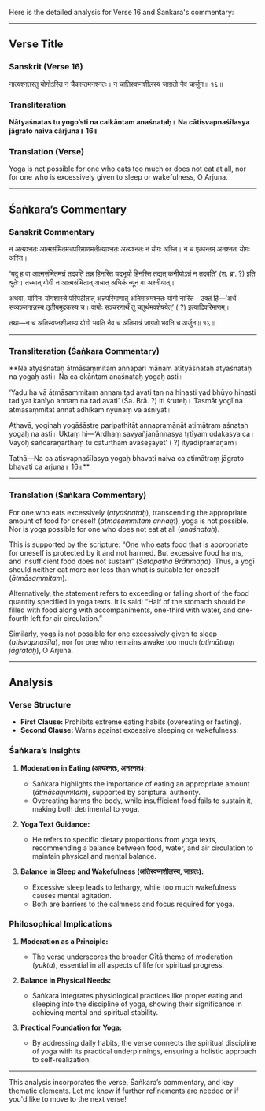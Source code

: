 Here is the detailed analysis for Verse 16 and Śaṅkara's commentary:

---

## Verse Title
### Sanskrit (Verse 16)
नात्यश्नतस्तु योगोऽस्ति न चैकान्तमनश्नतः।
न चातिस्वप्नशीलस्य जाग्रतो नैव चार्जुन॥ १६॥

### Transliteration
**Nātyaśnatas tu yogo’sti na caikāntam anaśnataḥ।
Na cātisvapnaśīlasya jāgrato naiva cārjuna॥ 16॥**

### Translation (Verse)
Yoga is not possible for one who eats too much or does not eat at all,
nor for one who is excessively given to sleep or wakefulness, O Arjuna.

---

## Śaṅkara’s Commentary
### Sanskrit Commentary
न अत्यश्नतः आत्मसंमितमन्नपरिमाणमतीत्याश्नतः अत्यश्नतः न योगः अस्ति।
न च एकान्तम् अनश्नतः योगः अस्ति।

‘यदु ह वा आत्मसंमितमन्नं तदवति तन्न हिनस्ति यद्भूयो हिनस्ति तद्यत् कनीयोऽन्नं न तदवति’ (श. ब्रा. ?) इति श्रुतेः।
तस्मात् योगी न आत्मसंमितात् अन्नात् अधिकं न्यूनं वा अश्नीयात्।

अथवा, योगिनः योगशास्त्रे परिपठीतात् अन्नपरिमाणात् अतिमात्रमश्नतः योगो नास्ति।
उक्तं हि—‘अर्धं सव्यञ्जनान्नस्य तृतीयमुदकस्य च।
वायोः सञ्चरणार्थं तु चतुर्थमवशेषयेत्’ ( ?) इत्यादिपरिमाणम्।

तथा—न च अतिस्वप्नशीलस्य योगो भवति नैव च अतिमात्रं जाग्रतो भवति च अर्जुन॥ १६॥

---

### Transliteration (Śaṅkara Commentary)
**Na atyaśnataḥ ātmāsaṃmitam annapari māṇam atītyāśnataḥ atyaśnataḥ na yogaḥ asti।
Na ca ekāntam anaśnataḥ yogaḥ asti।

‘Yadu ha vā ātmāsaṃmitam annaṃ tad avati tan na hinasti yad bhūyo hinasti tad yat kanīyo annaṃ na tad avati’ (Śa. Brā. ?) iti śruteḥ।
Tasmāt yogī na ātmāsaṃmitāt annāt adhikaṃ nyūnaṃ vā aśnīyāt।

Athavā, yoginaḥ yogāśāstre paripathitāt annapramāṇāt atimātram aśnataḥ yogaḥ na asti।
Uktaṃ hi—‘Ardhaṃ savyañjanānnasya tṛtīyam udakasya ca।
Vāyoḥ sañcaraṇārthaṃ tu caturtham avaśeṣayet’ ( ?) ityādipramāṇam।

Tathā—Na ca atisvapnaśīlasya yogaḥ bhavati naiva ca atimātraṃ jāgrato bhavati ca arjuna॥ 16॥**

---

### Translation (Śaṅkara Commentary)
For one who eats excessively (*atyaśnataḥ*), transcending the appropriate amount of food for oneself (*ātmāsaṃmitam annaṃ*), yoga is not possible.
Nor is yoga possible for one who does not eat at all (*anaśnataḥ*).

This is supported by the scripture:
“One who eats food that is appropriate for oneself is protected by it and not harmed. But excessive food harms, and insufficient food does not sustain” (*Śatapatha Brāhmaṇa*).
Thus, a yogī should neither eat more nor less than what is suitable for oneself (*ātmāsaṃmitam*).

Alternatively, the statement refers to exceeding or falling short of the food quantity specified in yoga texts. It is said:
“Half of the stomach should be filled with food along with accompaniments, one-third with water, and one-fourth left for air circulation.”

Similarly, yoga is not possible for one excessively given to sleep (*atisvapnaśīla*), nor for one who remains awake too much (*atimātraṃ jāgrataḥ*), O Arjuna.

---

## Analysis

### Verse Structure
- **First Clause:** Prohibits extreme eating habits (overeating or fasting).
- **Second Clause:** Warns against excessive sleeping or wakefulness.

### Śaṅkara’s Insights
1. **Moderation in Eating (अत्यश्नतः, अनश्नतः):**
   - Śaṅkara highlights the importance of eating an appropriate amount (*ātmāsaṃmitam*), supported by scriptural authority.
   - Overeating harms the body, while insufficient food fails to sustain it, making both detrimental to yoga.

2. **Yoga Text Guidance:**
   - He refers to specific dietary proportions from yoga texts, recommending a balance between food, water, and air circulation to maintain physical and mental balance.

3. **Balance in Sleep and Wakefulness (अतिस्वप्नशीलस्य, जाग्रतः):**
   - Excessive sleep leads to lethargy, while too much wakefulness causes mental agitation.
   - Both are barriers to the calmness and focus required for yoga.

### Philosophical Implications
1. **Moderation as a Principle:**
   - The verse underscores the broader Gītā theme of moderation (*yukta*), essential in all aspects of life for spiritual progress.

2. **Balance in Physical Needs:**
   - Śaṅkara integrates physiological practices like proper eating and sleeping into the discipline of yoga, showing their significance in achieving mental and spiritual stability.

3. **Practical Foundation for Yoga:**
   - By addressing daily habits, the verse connects the spiritual discipline of yoga with its practical underpinnings, ensuring a holistic approach to self-realization.

---

This analysis incorporates the verse, Śaṅkara’s commentary, and key thematic elements. Let me know if further refinements are needed or if you'd like to move to the next verse!
